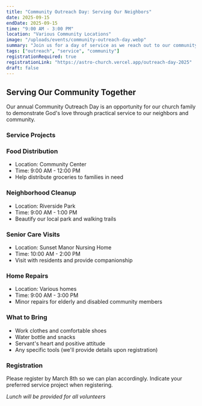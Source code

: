 ```yaml
---
title: "Community Outreach Day: Serving Our Neighbors"
date: 2025-09-15
endDate: 2025-09-15
time: "9:00 AM - 3:00 PM"
location: "Various Community Locations"
image: "/uploads/events/community-outreach-day.webp"
summary: "Join us for a day of service as we reach out to our community with practical help and God's love."
tags: ["outreach", "service", "community"]
registrationRequired: true
registrationLink: "https://astro-church.vercel.app/outreach-day-2025"
draft: false
---
```


## Serving Our Community Together

Our annual Community Outreach Day is an opportunity for our church family to demonstrate God's love through practical service to our neighbors and community.

### Service Projects

### Food Distribution

- Location: Community Center
- Time: 9:00 AM - 12:00 PM
- Help distribute groceries to families in need

### Neighborhood Cleanup

- Location: Riverside Park
- Time: 9:00 AM - 1:00 PM
- Beautify our local park and walking trails

### Senior Care Visits

- Location: Sunset Manor Nursing Home
- Time: 10:00 AM - 2:00 PM
- Visit with residents and provide companionship

### Home Repairs

- Location: Various homes
- Time: 9:00 AM - 3:00 PM
- Minor repairs for elderly and disabled community members

### What to Bring

- Work clothes and comfortable shoes
- Water bottle and snacks
- Servant's heart and positive attitude
- Any specific tools (we'll provide details upon registration)

### Registration

Please register by March 8th so we can plan accordingly. Indicate your preferred service project when registering.

*Lunch will be provided for all volunteers*
